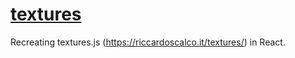 # [textures](https://benjaminkimball.github.io/textures/)

Recreating textures.js (https://riccardoscalco.it/textures/) in React.

